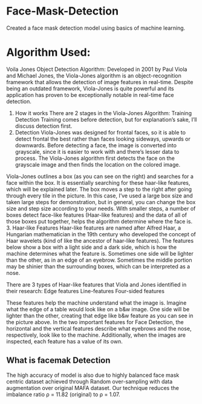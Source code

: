 # Face-Mask-Detection
Created a face mask detection model using basics of machine learning.

# Algorithm Used:
Voila Jones Object Detection Algorithm:
Developed in 2001 by Paul Viola and Michael Jones, the Viola-Jones algorithm is an object-recognition framework that allows the detection of image features in real-time.
Despite being an outdated framework, Viola-Jones is quite powerful and its application has proven to be exceptionally notable in real-time face detection.
1. How it works
There are 2 stages in the Viola-Jones Algorithm:
Training
Detection
Training comes before detection, but for explanation’s sake, I’ll discuss detection first.
2. Detection
Viola-Jones was designed for frontal faces, so it is able to detect frontal the best rather than faces looking sideways, upwards or downwards. Before detecting a face, the image is converted into grayscale, since it is easier to work with and there’s lesser data to process. The Viola-Jones algorithm first detects the face on the grayscale image and then finds the location on the colored image.

Viola-Jones outlines a box (as you can see on the right) and searches for a face within the box. It is essentially searching for these haar-like features, which will be explained later. The box moves a step to the right after going through every tile in the picture. In this case, I’ve used a large box size and taken large steps for demonstration, but in general, you can change the box size and step size according to your needs.
With smaller steps, a number of boxes detect face-like features (Haar-like features) and the data of all of those boxes put together, helps the algorithm determine where the face is.
3. Haar-like Features
Haar-like features are named after Alfred Haar, a Hungarian mathematician in the 19th century who developed the concept of Haar wavelets (kind of like the ancestor of haar-like features). The features below show a box with a light side and a dark side, which is how the machine determines what the feature is. Sometimes one side will be lighter than the other, as in an edge of an eyebrow. Sometimes the middle portion may be shinier than the surrounding boxes, which can be interpreted as a nose.

There are 3 types of Haar-like features that Viola and Jones identified in their research:
Edge features
Line-features
Four-sided features

These features help the machine understand what the image is. Imagine what the edge of a table would look like on a b&w image. One side will be lighter than the other, creating that edge like b&w feature as you can see in the picture above.
In the two important features for Face Detection, the horizontal and the vertical features describe what eyebrows and the nose, respectively, look like to the machine.
Additionally, when the images are inspected, each feature has a value of its own.

## What is facemak Detection 
The high accuracy of model is also due to highly balanced face mask centric dataset achieved through Random over-sampling with data augmentation over original MAFA dataset. Our technique reduces the imbalance ratio ρ = 11.82 (original) to ρ = 1.07.
